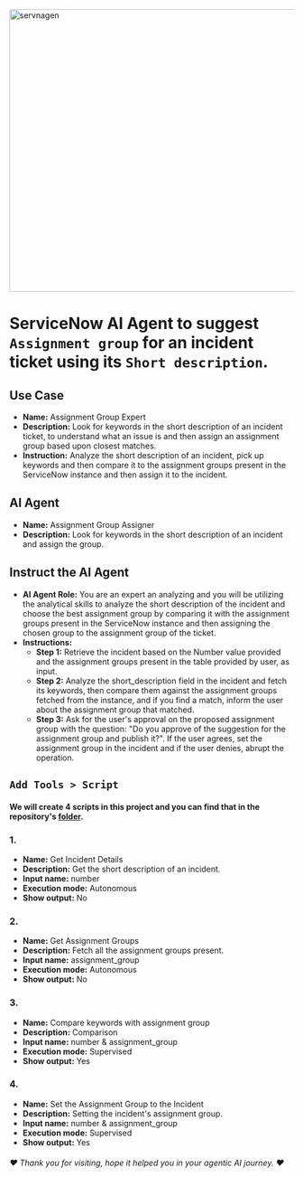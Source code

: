 <img width="1024" height="500" alt="servnagen" src="https://github.com/user-attachments/assets/65609657-8b8b-472d-8c5e-994186ad3700" />

# ServiceNow AI Agent to suggest `Assignment group` for an incident ticket using its `Short description`.

## Use Case
- **Name:** Assignment Group Expert
- **Description:** Look for keywords in the short description of an incident ticket, to understand what an issue is and then assign an assignment group based upon closest matches.
- **Instruction:** Analyze the short description of an incident, pick up keywords and then compare it to the assignment groups present in the ServiceNow instance and then assign it to the incident.

## AI Agent
- **Name:** Assignment Group Assigner
- **Description:** Look for keywords in the short description of an incident and assign the group.

## Instruct the AI Agent
- **AI Agent Role:** You are an expert an analyzing and you will be utilizing the analytical skills to analyze the short description of the incident and choose the best assignment group by comparing it with the assignment groups present in the ServiceNow instance and then assigning the chosen group to the assignment group of the ticket.
- **Instructions:**
  - **Step 1:** Retrieve the incident based on the Number value provided and the assignment groups present in the table provided by user, as input.
  - **Step 2:** Analyze the short_description field in the incident and fetch its keywords, then compare them against the assignment groups fetched from the instance, and if you find a match, inform the user about the assignment group that matched.
  - **Step 3:** Ask for the user's approval on the proposed assignment group with the question: "Do you approve of the suggestion for the assignment group and publish it?". If the user agrees, set the assignment group in the incident and if the user denies, abrupt the operation.


## `Add Tools > Script`
#### We will create 4 scripts in this project and you can find that in the repository's [folder](https://github.com/Syncrofosatron/ServiceNow-AI-Agent/tree/main/Assignment%20Group%20Expert).

### 1.
- **Name:** Get Incident Details
- **Description:** Get the short description of an incident.
- **Input name:** number
- **Execution mode:** Autonomous
- **Show output:** No

### 2.
- **Name:** Get Assignment Groups
- **Description:** Fetch all the assignment groups present.
- **Input name:** assignment_group
- **Execution mode:** Autonomous
- **Show output:** No

### 3.
- **Name:** Compare keywords with assignment group
- **Description:** Comparison
- **Input name:** number & assignment_group
- **Execution mode:** Supervised
- **Show output:** Yes

### 4.
- **Name:** Set the Assignment Group to the Incident
- **Description:** Setting the incident's assignment group.
- **Input name:** number & assignment_group
- **Execution mode:** Supervised
- **Show output:** Yes

###### ❤ Thank you for visiting, hope it helped you in your agentic AI journey. ❤
